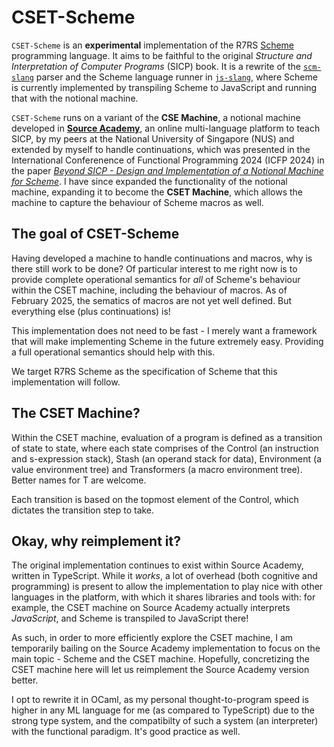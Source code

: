 # CSET-Scheme

`CSET-Scheme` is an **experimental** implementation of the R7RS [Scheme](https://www.scheme.org/) programming language. It aims to be faithful to the original *Structure and Interpretation of Computer Programs* (SICP) book. It is a rewrite of the [`scm-slang`](https://github.com/s-kybound/scm-slang) parser and the Scheme language runner in [`js-slang`](https://github.com/source-academy/js-slang), where Scheme is currently implemented by transpiling Scheme to JavaScript and running that with the notional machine.

`CSET-Scheme` runs on a variant of the **CSE Machine**, a notional machine developed in [**Source Academy**](https://sourceacademy.org/), an online multi-language platform to teach SICP, by my peers at the National University of Singapore (NUS) and extended by myself to handle continuations, which was presented in the International Conferenence of Functional Programming 2024 (ICFP 2024) in the paper [*Beyond SICP - Design and Implementation of a Notional Machine for Scheme*](https://arxiv.org/abs/2412.01545). I have since expanded the functionality of the notional machine, expanding it to become the **CSET Machine**, which allows the machine to capture the behaviour of Scheme macros as well.

## The goal of CSET-Scheme

Having developed a machine to handle continuations and macros, why is there still work to be done? Of particular interest to me right now is to provide complete operational semantics for *all* of Scheme's behaviour within the CSET machine, including the behaviour of macros. As of February 2025, the sematics of macros are not yet well defined. But everything else (plus continuations) is!

This implementation does not need to be fast - I merely want a framework that will make implementing Scheme in the future extremely easy. Providing a full operational semantics should help with this.

We target R7RS Scheme as the specification of Scheme that this implementation will follow.

## The CSET Machine?

Within the CSET machine, evaluation of a program is defined as a transition of state to state, where each state comprises of the Control (an instruction and s-expression stack), Stash (an operand stack for data), Environment (a value environment tree) and Transformers (a macro environment tree). Better names for T are welcome.

Each transition is based on the topmost element of the Control, which dictates the transition step to take.

## Okay, why reimplement it?

The original implementation continues to exist within Source Academy, written in TypeScript. While it *works*, a lot of overhead (both cognitive and programming) is present to allow the implementation to play nice with other languages in the platform, with which it shares libraries and tools with: for example, the CSET machine on Source Academy actually interprets *JavaScript*, and Scheme is transpiled to JavaScript there!

As such, in order to more efficiently explore the CSET machine, I am temporarily bailing on the Source Academy implementation to focus on the main topic - Scheme and the CSET machine. Hopefully, concretizing the CSET machine here will let us reimplement the Source Academy version better.

I opt to rewrite it in OCaml, as my personal thought-to-program speed is higher in any ML language for me (as compared to TypeScript) due to the strong type system, and the compatibilty of such a system (an interpreter) with the functional paradigm. It's good practice as well.
